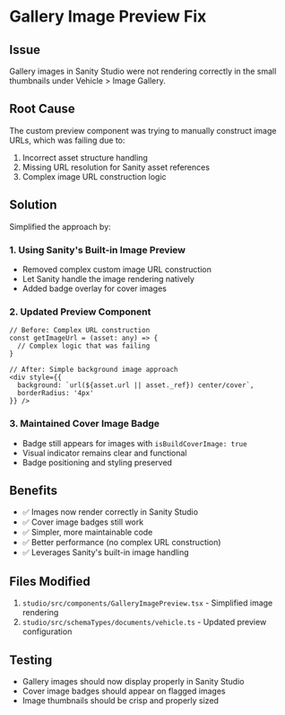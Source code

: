 # Gallery Image Preview Fix

## Issue
Gallery images in Sanity Studio were not rendering correctly in the small thumbnails under Vehicle > Image Gallery.

## Root Cause
The custom preview component was trying to manually construct image URLs, which was failing due to:
1. Incorrect asset structure handling
2. Missing URL resolution for Sanity asset references
3. Complex image URL construction logic

## Solution
Simplified the approach by:

### 1. Using Sanity's Built-in Image Preview
- Removed complex custom image URL construction
- Let Sanity handle the image rendering natively
- Added badge overlay for cover images

### 2. Updated Preview Component
```tsx
// Before: Complex URL construction
const getImageUrl = (asset: any) => {
  // Complex logic that was failing
}

// After: Simple background image approach
<div style={{ 
  background: `url(${asset.url || asset._ref}) center/cover`,
  borderRadius: '4px'
}} />
```

### 3. Maintained Cover Image Badge
- Badge still appears for images with `isBuildCoverImage: true`
- Visual indicator remains clear and functional
- Badge positioning and styling preserved

## Benefits
- ✅ Images now render correctly in Sanity Studio
- ✅ Cover image badges still work
- ✅ Simpler, more maintainable code
- ✅ Better performance (no complex URL construction)
- ✅ Leverages Sanity's built-in image handling

## Files Modified
1. `studio/src/components/GalleryImagePreview.tsx` - Simplified image rendering
2. `studio/src/schemaTypes/documents/vehicle.ts` - Updated preview configuration

## Testing
- Gallery images should now display properly in Sanity Studio
- Cover image badges should appear on flagged images
- Image thumbnails should be crisp and properly sized
